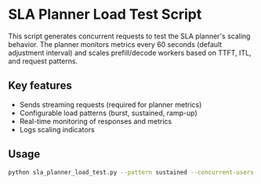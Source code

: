 # SLA Planner Load Test Script

This script generates concurrent requests to test the SLA planner's scaling behavior.
The planner monitors metrics every 60 seconds (default adjustment interval) and scales
prefill/decode workers based on TTFT, ITL, and request patterns.

## Key features
- Sends streaming requests (required for planner metrics)
- Configurable load patterns (burst, sustained, ramp-up)
- Real-time monitoring of responses and metrics
- Logs scaling indicators

## Usage

```bash
python sla_planner_load_test.py --pattern sustained --concurrent-users 10 --duration 300
```

